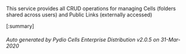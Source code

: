 






This service provides all CRUD operations for managing Cells (folders shared across users) and Public Links (externally accessed)

[:summary]

###### Auto generated by Pydio Cells Enterprise Distribution v2.0.5 on 31-Mar-2020
